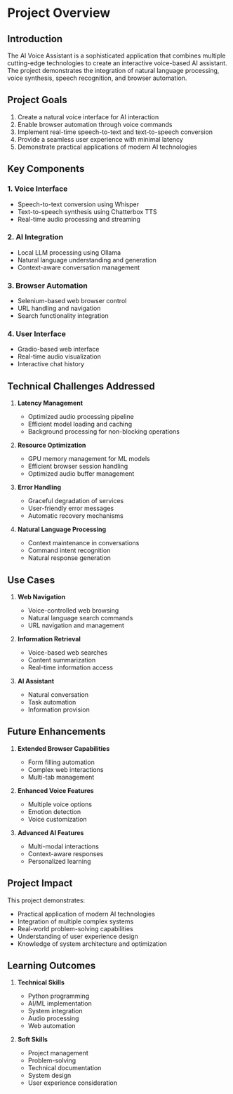 # Project Overview

## Introduction

The AI Voice Assistant is a sophisticated application that combines multiple cutting-edge technologies to create an interactive voice-based AI assistant. The project demonstrates the integration of natural language processing, voice synthesis, speech recognition, and browser automation.

## Project Goals

1. Create a natural voice interface for AI interaction
2. Enable browser automation through voice commands
3. Implement real-time speech-to-text and text-to-speech conversion
4. Provide a seamless user experience with minimal latency
5. Demonstrate practical applications of modern AI technologies

## Key Components

### 1. Voice Interface
- Speech-to-text conversion using Whisper
- Text-to-speech synthesis using Chatterbox TTS
- Real-time audio processing and streaming

### 2. AI Integration
- Local LLM processing using Ollama
- Natural language understanding and generation
- Context-aware conversation management

### 3. Browser Automation
- Selenium-based web browser control
- URL handling and navigation
- Search functionality integration

### 4. User Interface
- Gradio-based web interface
- Real-time audio visualization
- Interactive chat history

## Technical Challenges Addressed

1. **Latency Management**
   - Optimized audio processing pipeline
   - Efficient model loading and caching
   - Background processing for non-blocking operations

2. **Resource Optimization**
   - GPU memory management for ML models
   - Efficient browser session handling
   - Optimized audio buffer management

3. **Error Handling**
   - Graceful degradation of services
   - User-friendly error messages
   - Automatic recovery mechanisms

4. **Natural Language Processing**
   - Context maintenance in conversations
   - Command intent recognition
   - Natural response generation

## Use Cases

1. **Web Navigation**
   - Voice-controlled web browsing
   - Natural language search commands
   - URL navigation and management

2. **Information Retrieval**
   - Voice-based web searches
   - Content summarization
   - Real-time information access

3. **AI Assistant**
   - Natural conversation
   - Task automation
   - Information provision

## Future Enhancements

1. **Extended Browser Capabilities**
   - Form filling automation
   - Complex web interactions
   - Multi-tab management

2. **Enhanced Voice Features**
   - Multiple voice options
   - Emotion detection
   - Voice customization

3. **Advanced AI Features**
   - Multi-modal interactions
   - Context-aware responses
   - Personalized learning

## Project Impact

This project demonstrates:
- Practical application of modern AI technologies
- Integration of multiple complex systems
- Real-world problem-solving capabilities
- Understanding of user experience design
- Knowledge of system architecture and optimization

## Learning Outcomes

1. **Technical Skills**
   - Python programming
   - AI/ML implementation
   - System integration
   - Audio processing
   - Web automation

2. **Soft Skills**
   - Project management
   - Problem-solving
   - Technical documentation
   - System design
   - User experience consideration 